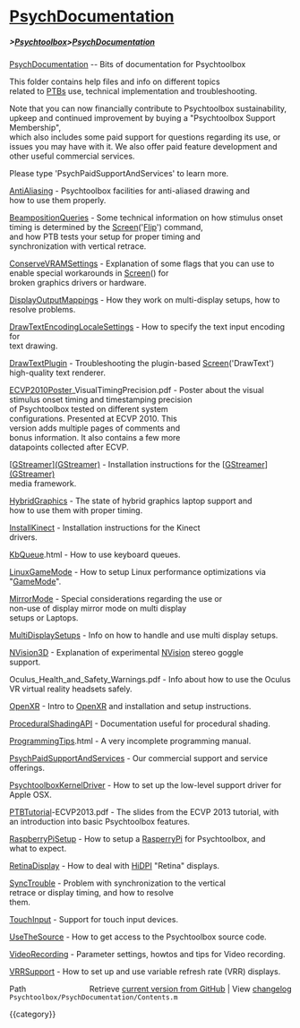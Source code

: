 # [PsychDocumentation](PsychDocumentation)
##### >[Psychtoolbox](Psychtoolbox)>[PsychDocumentation](PsychDocumentation)

[PsychDocumentation](PsychDocumentation) -- Bits of documentation for Psychtoolbox  
  
This folder contains help files and info on different topics  
related to [PTBs](PTBs) use, technical implementation and troubleshooting.  
  
Note that you can now financially contribute to Psychtoolbox sustainability,  
upkeep and continued improvement by buying a "Psychtoolbox Support Membership",  
which also includes some paid support for questions regarding its use, or  
issues you may have with it. We also offer paid feature development and  
other useful commercial services.  
  
Please type 'PsychPaidSupportAndServices' to learn more.  
  
  
[AntiAliasing](AntiAliasing)           - Psychtoolbox facilities for anti-aliased drawing and  
                         how to use them properly.  
  
[BeampositionQueries](BeampositionQueries)    - Some technical information on how stimulus onset  
                         timing is determined by the [Screen](Screen)('[Flip](Flip)') command,  
                         and how PTB tests your setup for proper timing and  
                         synchronization with vertical retrace.  
  
[ConserveVRAMSettings](ConserveVRAMSettings)   - Explanation of some flags that you can use to  
                         enable special workarounds in [Screen](Screen)() for  
                         broken graphics drivers or hardware.  
  
[DisplayOutputMappings](DisplayOutputMappings)  - How they work on multi-display setups, how to  
                         resolve problems.  
  
[DrawTextEncodingLocaleSettings](DrawTextEncodingLocaleSettings) - How to specify the text input encoding for  
                                 text drawing.  
  
[DrawTextPlugin](DrawTextPlugin)         - Troubleshooting the plugin-based [Screen](Screen)('DrawText')  
                         high-quality text renderer.  
  
[ECVP2010Poster](ECVP2010Poster)\_VisualTimingPrecision.pdf - Poster about the visual  
                         stimulus onset timing and timestamping precision  
                         of Psychtoolbox tested on different system  
                         configurations. Presented at ECVP 2010. This  
                         version adds multiple pages of comments and  
                         bonus information. It also contains a few more  
                         datapoints collected after ECVP.  
  
[[GStreamer](GStreamer)][(GStreamer)]((GStreamer))              - Installation instructions for the [[GStreamer](GStreamer)][(GStreamer)]((GStreamer))  
                         media framework.  
  
[HybridGraphics](HybridGraphics)         - The state of hybrid graphics laptop support and  
                         how to use them with proper timing.  
  
[InstallKinect](InstallKinect)          - Installation instructions for the Kinect  
                         drivers.  
  
[KbQueue](KbQueue).html           - How to use keyboard queues.  
  
[LinuxGameMode](LinuxGameMode)          - How to setup Linux performance optimizations via  
                         "[GameMode](GameMode)".  
  
[MirrorMode](MirrorMode)             - Special considerations regarding the use or  
                         non-use of display mirror mode on multi display  
                         setups or Laptops.  
  
[MultiDisplaySetups](MultiDisplaySetups)     - Info on how to handle and use multi display setups.  
  
[NVision3D](NVision3D)              - Explanation of experimental [NVision](NVision) stereo goggle  
                         support.  
  
Oculus\_Health\_and\_Safety\_Warnings.pdf - Info about how to use the Oculus  
                         VR virtual reality headsets safely.  
  
[OpenXR](OpenXR)                 - Intro to [OpenXR](OpenXR) and installation and setup instructions.  
  
[ProceduralShadingAPI](ProceduralShadingAPI)   - Documentation useful for procedural shading.  
  
[ProgrammingTips](ProgrammingTips).html   - A very incomplete programming manual.  
  
[PsychPaidSupportAndServices](PsychPaidSupportAndServices) - Our commercial support and service offerings.  
  
[PsychtoolboxKernelDriver](PsychtoolboxKernelDriver) - How to set up the low-level support driver for  
                           Apple OSX.  
  
[PTBTutorial](PTBTutorial)-ECVP2013.pdf - The slides from the ECVP 2013 tutorial, with  
                           an introduction into basic Psychtoolbox features.  
  
[RaspberryPiSetup](RaspberryPiSetup)       - How to setup a [RasperryPi](RasperryPi) for Psychtoolbox, and  
                         what to expect.  
  
[RetinaDisplay](RetinaDisplay)          - How to deal with [HiDPI](HiDPI) "Retina" displays.  
  
[SyncTrouble](SyncTrouble)            - Problem with synchronization to the vertical  
                         retrace or display timing, and how to resolve  
                         them.  
  
[TouchInput](TouchInput)             - Support for touch input devices.  
  
[UseTheSource](UseTheSource)           - How to get access to the Psychtoolbox source code.  
  
[VideoRecording](VideoRecording)         - Parameter settings, howtos and tips for Video recording.  
  
[VRRSupport](VRRSupport)             - How to set up and use variable refresh rate (VRR) displays.  
  




<div class="code_header" style="text-align:right;">
  <span style="float:left;">Path&nbsp;&nbsp;</span> <span class="counter">Retrieve <a href=
  "https://raw.github.com/Psychtoolbox-3/Psychtoolbox-3/beta/Psychtoolbox/PsychDocumentation/Contents.m">current version from GitHub</a> | View <a href=
  "https://github.com/Psychtoolbox-3/Psychtoolbox-3/commits/beta/Psychtoolbox/PsychDocumentation/Contents.m">changelog</a></span>
</div>
<div class="code">
  <code>Psychtoolbox/PsychDocumentation/Contents.m</code>
</div>

{{category}}